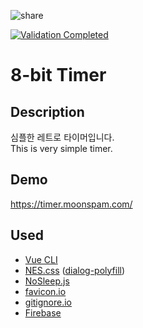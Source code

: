 ![share](https://user-images.githubusercontent.com/15099135/62300351-972c8880-b4b1-11e9-966a-1363ebee75e6.jpg)

[![Validation Completed](https://img.shields.io/badge/W3C%20Markup%20Validation-Completed-blue.svg)](https://validator.w3.org/nu/?doc=https%3A%2F%2Feighth-bit-timer.web.app%2F)

# 8-bit Timer

## Description

심플한 레트로 타이머입니다.  
This is very simple timer.

## Demo

<https://timer.moonspam.com/>

## Used

- [Vue CLI](https://cli.vuejs.org/)
- [NES.css](https://github.com/nostalgic-css/NES.css/) ([dialog-polyfill](https://github.com/GoogleChrome/dialog-polyfill))
- [NoSleep.js](https://github.com/richtr/NoSleep.js/)
- [favicon.io](https://favicon.io/)
- [gitignore.io](https://gitignore.io)
- [Firebase](https://firebase.google.com)

